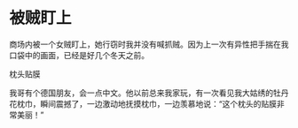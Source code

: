 # 被贼盯上

商场内被一个女贼盯上，她行窃时我并没有喊抓贼。因为上一次有异性把手揣在我口袋中的画面，已经是好几个冬天之前。 

枕头贴膜 

我哥有个德国朋友，会一点中文。他以前总来我家玩，有一次看见我大姑绣的牡丹花枕巾，瞬间震撼了，一边激动地抚摸枕巾，一边羡慕地说：“这个枕头的贴膜非常美丽！”
